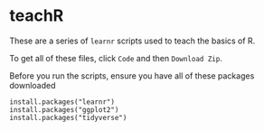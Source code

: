 # teachR
These are a series of `learnr` scripts used to teach the basics of R.

To get all of these files, click `Code` and then `Download Zip`.

Before you run the scripts, ensure you have all of these packages downloaded
```
install.packages("learnr")
install.packages("ggplot2")
install.packages("tidyverse")
```
